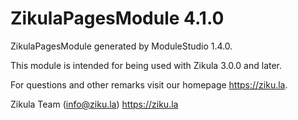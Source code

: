 # ZikulaPagesModule 4.1.0

ZikulaPagesModule generated by ModuleStudio 1.4.0.

This module is intended for being used with Zikula 3.0.0 and later.

For questions and other remarks visit our homepage <https://ziku.la>.

Zikula Team (info@ziku.la)
<https://ziku.la>
